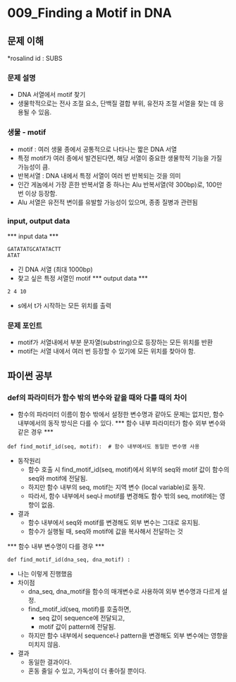# 009_Finding a Motif in DNA
## 문제 이해
*rosalind id : SUBS

### 문제 설명
- DNA 서열에서 motif 찾기
- 생물학적으로는 전사 조절 요소, 단백질 결합 부위, 유전자 조절 서열을 찾는 데 응용될 수 있음.

### 생물 - motif
- motif : 여러 생물 종에서 공통적으로 나타나는 짧은 DNA 서열
- 특정 motif가 여러 종에서 발견된다면, 해당 서열이 중요한 생물학적 기능을 가질 가능성이 큼.
- 반복서열 : DNA 내에서 특정 서열이 여러 번 반복되는 것을 의미
- 인간 게놈에서 가장 흔한 반복서열 중 하나는 Alu 반복서열(약 300bp)로, 100만 번 이상 등장함.
- Alu 서열은 유전적 변이를 유발할 가능성이 있으며, 종종 질병과 관련됨

### input, output data
*** input data ***
```
GATATATGCATATACTT
ATAT

```
- 긴 DNA 서열 (최대 1000bp)
- 찾고 싶은 특정 서열인 motif
*** output data ***
```
2 4 10
```
- s에서 t가 시작하는 모든 위치를 출력


### 문제 포인트
- motif가 서열내에서 부분 문자열(substring)으로 등장하는 모든 위치를 반환
- motif는 서열 내에서 여러 번 등장할 수 있기에 모든 위치를 찾아야 함.

## 파이썬 공부
### def의 파라미터가 함수 밖의 변수와 같을 때와 다를 때의 차이
- 함수의 파라미터 이름이 함수 밖에서 설정한 변수명과 같아도 문제는 없지만, 함수 내부에서의 동작 방식은 다를 수 있다.
*** 함수 내부 파라미터가 함수 외부 변수와 같은 경우 ***
```
def find_motif_id(seq, motif):  # 함수 내부에서도 동일한 변수명 사용
```
- 동작원리
    - 함수 호출 시 find_motif_id(seq, motif)에서 외부의 seq와 motif 값이 함수의 seq와 motif에 전달됨.
    - 하지만 함수 내부의 seq, motif는 지역 변수 (local variable)로 동작.
    - 따라서, 함수 내부에서 seq나 motif를 변경해도 함수 밖의 seq, motif에는 영향이 없음.
- 결과
    - 함수 내부에서 seq와 motif를 변경해도 외부 변수는 그대로 유지됨.
    - 함수가 실행될 때, seq와 motif에 값을 복사해서 전달하는 것

*** 함수 내부 변수명이 다를 경우 ***
```
def find_motif_id(dna_seq, dna_motif) :
```
- 나는 이렇게 진행했음
- 차이점
    - dna_seq, dna_motif을 함수의 매개변수로 사용하여 외부 변수명과 다르게 설정.
    - find_motif_id(seq, motif)를 호출하면,
        - seq 값이 sequence에 전달되고,
        - motif 값이 pattern에 전달됨.
    - 하지만 함수 내부에서 sequence나 pattern을 변경해도 외부 변수에는 영향을 미치지 않음.
- 결과
    - 동일한 결과이다.
    - 혼동 줄일 수 있고, 가독성이 더 좋아질 뿐이다. 